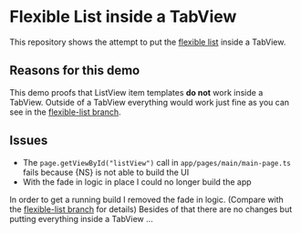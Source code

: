 # Flexible List inside a TabView

This repository shows the attempt to put the [flexible list](https://github.com/hettiger/ns3test/tree/flexible-list) inside a TabView.

## Reasons for this demo

This demo proofs that ListView item templates __do not__ work inside a TabView.
Outside of a TabView everything would work just fine as you can see in the [flexible-list branch](https://github.com/hettiger/ns3test/tree/flexible-list).

## Issues

* The `page.getViewById("listView")` call in `app/pages/main/main-page.ts` fails because {NS} is not able to build the UI
* With the fade in logic in place I could no longer build the app

In order to get a running build I removed the fade in logic. (Compare with the [flexible-list branch](https://github.com/hettiger/ns3test/tree/flexible-list) for details)
Besides of that there are no changes but putting everything inside a TabView ...
